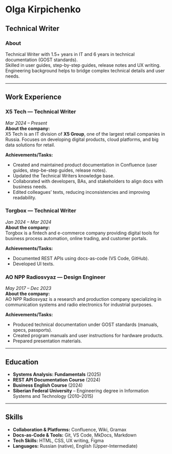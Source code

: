 # Olga Kirpichenko

## Technical Writer

### About
Technical Writer with 1.5+ years in IT and 6 years in technical documentation (GOST standards).  
Skilled in user guides, step-by-step guides, release notes and UX writing.  
Engineering background helps to bridge complex technical details and user needs.  

---

## Work Experience

### X5 Tech — Technical Writer 
*Mar 2024 – Present*  
**About the company:**  
X5 Tech is an IT division of **X5 Group**, one of the largest retail companies in Russia. Focuses on developing digital products, cloud platforms, and big data solutions for retail.  

**Achievements/Tasks:**  
- Created and maintained product documentation in Confluence (user guides, step-be-step guides, release notes).  
- Updated the Technical Writers knowledge base. </br>
- Collaborated with developers, BAs, and stakeholders to align docs with business needs.  
- Edited colleagues’ texts, reducing inconsistencies and improving readability.  

### Torgbox — Technical Writer  
*Jan 2024 – Mar 2024*  
**About the company:**  
Torgbox is a fintech and e-commerce company providing digital tools for business process automation, online trading, and customer portals.  

**Achievements/Tasks:**  
- Documented REST APIs using docs-as-code (VS Code, GitHub).  
- Developed UI texts.  

### AO NPP Radiosvyaz — Design Engineer  
*May 2017 – Dec 2023*  
**About the company:**  
AO NPP Radiosvyaz is a research and production company specializing in communication systems and radio electronics for industrial purposes.

**Achievements/Tasks:**  
- Produced technical documentation under GOST standards (manuals, specs, passports).  
- Created program manuals and user instructions for hardware products.  
- Prepared presentation materials.  

---

## Education
- **Systems Analysis: Fundamentals** (2025)  
- **REST API Documentation Course** (2024)  
- **Business English Course** (2024)  
- **Siberian Federal University** – Engineering degree in Information Systems and Technology (2010–2015)  

---

## Skills
- **Collaboration & Platforms:** Confluence, Wiki, Gramax  
- **Docs-as-Code & Tools:** Git, VS Code, MkDocs, Markdown  
- **Tech Skills:** HTML, CSS, UX writing, Figma  
- **Languages:** Russian (native), English (Upper-Intermediate)

